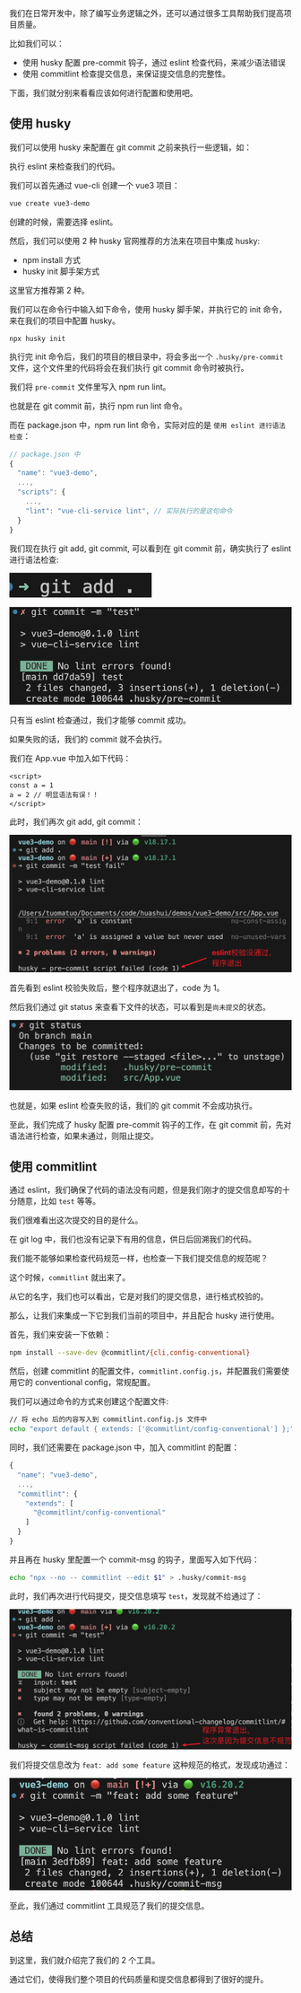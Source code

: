 我们在日常开发中，除了编写业务逻辑之外，还可以通过很多工具帮助我们提高项目质量。

比如我们可以：
- 使用 husky 配置 pre-commit 钩子，通过 eslint 检查代码，来减少语法错误
- 使用 commitlint 检查提交信息，来保证提交信息的完整性。

下面，我们就分别来看看应该如何进行配置和使用吧。

## 使用 husky
我们可以使用 husky 来配置在 git commit 之前来执行一些逻辑，如：

执行 eslint 来检查我们的代码。

我们可以首先通过 vue-cli 创建一个 vue3 项目：

```bash
vue create vue3-demo
```

创建的时候，需要选择 eslint。

然后，我们可以使用 2 种 husky 官网推荐的方法来在项目中集成 husky:

- npm install 方式
- husky init 脚手架方式

这里官方推荐第 2 种。

我们可以在命令行中输入如下命令，使用 husky 脚手架，并执行它的 init 命令，来在我们的项目中配置 husky。
```
npx husky init
```

执行完 init 命令后，我们的项目的根目录中，将会多出一个 `.husky/pre-commit` 文件，这个文件里的代码将会在我们执行 git commit 命令时被执行。

我们将 `pre-commit` 文件里写入 npm run lint。

也就是在 git commit 前，执行 npm run lint 命令。

而在 package.json 中，npm run lint 命令，实际对应的是 `使用 eslint 进行语法检查`：
```js
// package.json 中
{
  "name": "vue3-demo",
  ...,
  "scripts": {
    ...,
    "lint": "vue-cli-service lint", // 实际执行的是这句命令
  }
}
```

我们现在执行 git add, git commit, 可以看到在 git commit 前，确实执行了 eslint 进行语法检查:

![](./1.png)

![](./2.png)

只有当 eslint 检查通过，我们才能够 commit 成功。

如果失败的话，我们的 commit 就不会执行。

我们在 App.vue 中加入如下代码：
```vue
<script>
const a = 1
a = 2 // 明显语法有误！！
</script>
```

此时，我们再次 git add, git commit：

![](./3.png)

首先看到 eslint 校验失败后，整个程序就退出了，code 为 1。

然后我们通过 git status 来查看下文件的状态，可以看到是`尚未提交`的状态。

![](./4.png)

也就是，如果 eslint 检查失败的话，我们的 git commit 不会成功执行。

至此，我们完成了 husky 配置 pre-commit 钩子的工作，在 git commit 前，先对语法进行检查，如果未通过，则阻止提交。

## 使用 commitlint
通过 eslint，我们确保了代码的语法没有问题，但是我们刚才的提交信息却写的十分随意，比如 `test` 等等。

我们很难看出这次提交的目的是什么。

在 git log 中，我们也没有记录下有用的信息，供日后回溯我们的代码。

我们能不能够如果检查代码规范一样，也检查一下我们提交信息的规范呢？

这个时候，`commitlint` 就出来了。

从它的名字，我们也可以看出，它是对我们的提交信息，进行格式校验的。

那么，让我们来集成一下它到我们当前的项目中，并且配合 husky 进行使用。

首先，我们来安装一下依赖：

```bash
npm install --save-dev @commitlint/{cli,config-conventional}
```

然后，创建 commitlint 的配置文件，`commitlint.config.js`，并配置我们需要使用它的 conventional config，常规配置。

我们可以通过命令的方式来创建这个配置文件:

```bash
// 将 echo 后的内容写入到 commitlint.config.js 文件中
echo "export default { extends: ['@commitlint/config-conventional'] };" > commitlint.config.js
```

同时，我们还需要在 package.json 中，加入 commitlint 的配置：
```js
{
  "name": "vue3-demo",
  ...,
  "commitlint": {
    "extends": [
      "@commitlint/config-conventional"
    ]
  }
}
```

并且再在 husky 里配置一个 commit-msg 的钩子，里面写入如下代码：
```bash
echo "npx --no -- commitlint --edit $1" > .husky/commit-msg
```

此时，我们再次进行代码提交，提交信息填写 `test`，发现就不给通过了：

![](./5.png)

我们将提交信息改为 `feat: add some feature` 这种规范的格式，发现成功通过：

![](./6.png)

至此，我们通过 commitlint 工具规范了我们的提交信息。

## 总结
到这里，我们就介绍完了我们的 2 个工具。

通过它们，使得我们整个项目的代码质量和提交信息都得到了很好的提升。
